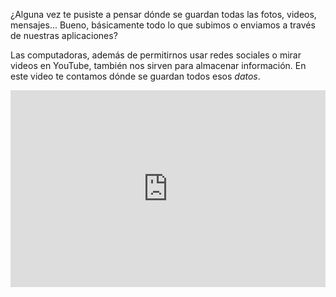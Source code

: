 ¿Alguna vez te pusiste a pensar dónde se guardan todas las fotos, videos, mensajes... Bueno, básicamente todo lo que subimos o enviamos a través de nuestras aplicaciones?

Las computadoras, además de permitirnos usar redes sociales o mirar videos en YouTube, también nos sirven para almacenar información. En este video te contamos dónde se guardan todos esos _datos_.


<iframe width="100%" height="315" src="https://www.youtube.com/embed/1afMJb5J0Vc?ecver=1" frameborder="0" allow="autoplay; encrypted-media" allowfullscreen></iframe>